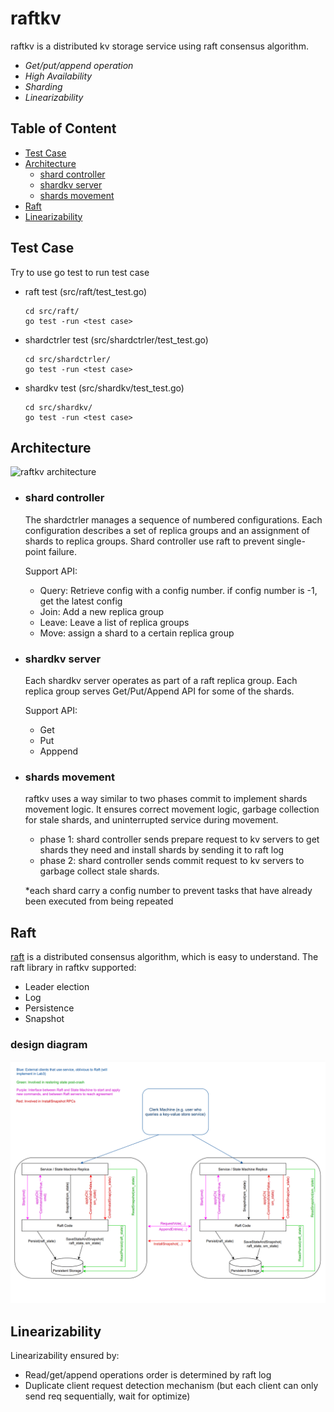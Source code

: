 # raftkv
raftkv is a distributed kv storage service using raft consensus algorithm.  
+ *Get/put/append operation*
+ *High Availability*
+ *Sharding*
+ *Linearizability*

## Table of Content
+ [Test Case](https://github.com/LutongZhang/raftkv#Test-Case)
+ [Architecture](https://github.com/LutongZhang/raftkv#Architecture)
  + [shard controller](https://github.com/LutongZhang/raftkv#shard-controller)
  + [shardkv server](https://github.com/LutongZhang/raftkv#shardkv-server)
  + [shards movement](https://github.com/LutongZhang/raftkv#shards-movement)
+ [Raft](https://github.com/LutongZhang/raftkv#Raft)
+ [Linearizability](https://github.com/LutongZhang/raftkv#Linearizability)

## Test Case
   Try to use go test to run test case
+ raft test (src/raft/test_test.go)
  ```
  cd src/raft/
  go test -run <test case>
  ```
+ shardctrler test (src/shardctrler/test_test.go)
  ```
  cd src/shardctrler/
  go test -run <test case>
  ```
+ shardkv test (src/shardkv/test_test.go)
  ```
  cd src/shardkv/
  go test -run <test case>
  ```
## Architecture
![raftkv architecture](https://github.com/LutongZhang/raftkv/blob/main/diagrams/raftkv.png)
+ ### shard controller
  The shardctrler manages a sequence of numbered configurations. Each configuration describes a set of replica groups and an assignment of shards to replica groups. 
  Shard controller use raft to prevent single-point failure.
  
  Support API:
  + Query: Retrieve config with a config number. if config number is -1, get the latest config
  + Join: Add a new replica group
  + Leave: Leave a list of replica groups 
  + Move: assign a shard to a certain replica group

+ ### shardkv server
  Each shardkv server operates as part of a raft replica group. Each replica group serves Get/Put/Append API for some of the shards. 
  
  Support API:
  + Get
  + Put
  + Apppend

+ ### shards movement
  raftkv uses a way similar to two phases commit to implement shards movement logic. It ensures correct movement logic, garbage collection for stale shards, and uninterrupted service during movement.
  + phase 1: shard controller sends prepare request to kv servers to get shards they need and install shards by sending it to raft log
  + phase 2: shard controller sends commit request to kv servers to garbage collect stale shards. 
  
  *each shard carry a config number to prevent tasks that have already been executed from being repeated
  
## Raft
   [raft](https://pdos.csail.mit.edu/6.824/papers/raft-extended.pdf) is a distributed consensus algorithm, which is easy to understand. The raft library in raftkv supported: 
   + Leader election
   + Log
   + Persistence
   + Snapshot

   ### design diagram 

   ![raft diagram](https://github.com/LutongZhang/raftkv/blob/main/diagrams/raft.png)
     
## Linearizability
Linearizability ensured by:
   + Read/get/append operations order is determined by raft log
   + Duplicate client request detection mechanism (but each client can only send req sequentially, wait for optimize)
